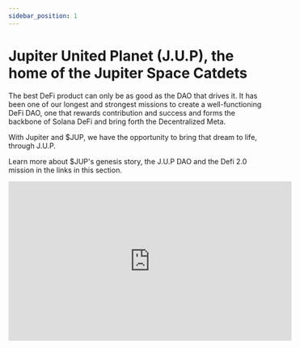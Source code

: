 ```yaml
---
sidebar_position: 1
---
```


# Jupiter United Planet (J.U.P), the home of the Jupiter Space Catdets

The best DeFi product can only be as good as the DAO that drives it. It has been one of our longest and strongest missions to create a well-functioning DeFi DAO, one that rewards contribution and success and forms the backbone of Solana DeFi and bring forth the Decentralized Meta. 

With Jupiter and $JUP, we have the opportunity to bring that dream to life, through J.U.P. 

Learn more about $JUP's genesis story, the J.U.P DAO and the Defi 2.0 mission in the links in this section.

<iframe width="560" height="315" src="https://www.youtube.com/embed/z2F75HOQvVA" title="YouTube video player" frameborder="0" allow="accelerometer; autoplay; clipboard-write; encrypted-media; gyroscope; picture-in-picture; web-share" allowfullscreen></iframe>

